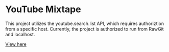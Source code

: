 # YouTube Mixtape

This project utilizes the youtube.search.list API, which requires authoriztion from a specific host. Currently, the project is authorized to run from RawGit and localhost.

[View here](https://rawgit.com/VitaC123/youTubeMixTape/master/index.html)